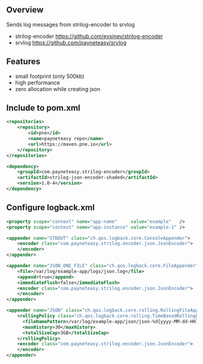 ## Overview

Sends log messages from strilog-encoder to srvlog

* strilog-encoder https://github.com/evsinev/strilog-encoder
* srvlog https://github.com/payneteasy/srvlog

## Features

* small footprint (only 500kb)
* high performance
* zero allocation while creating json

## Include to pom.xml

```xml
<repositories>
    <repository>
        <id>pne</id>
        <name>payneteasy repo</name>
        <url>https://maven.pne.io</url>
    </repository>
</repositories>

<dependency>
    <groupId>com.payneteasy.strilog-encoder</groupId>
    <artifactId>strilog-json-encoder-shaded</artifactId>
    <version>1.0-4</version>
</dependency>
```

## Configure logback.xml

```xml
<property scope="context" name="app-name"     value="example"   />
<property scope="context" name="app-instance" value="example-1" />

<appender name="STDOUT" class="ch.qos.logback.core.ConsoleAppender">
    <encoder class="com.payneteasy.strilog.encoder.json.JsonEncoder">
    </encoder>
</appender>

<appender name="JSON_ONE_FILE" class="ch.qos.logback.core.FileAppender">
    <file>/var/log/example-app/logs/json.log</file>
    <append>true</append>
    <immediateFlush>false</immediateFlush>
    <encoder class="com.payneteasy.strilog.encoder.json.JsonEncoder">
    </encoder>
</appender>

<appender name="JSON" class="ch.qos.logback.core.rolling.RollingFileAppender">
    <rollingPolicy class="ch.qos.logback.core.rolling.TimeBasedRollingPolicy">
      <fileNamePattern>/var/log/example-app/json/json-%d{yyyy-MM-dd-HH}.log</fileNamePattern>
      <maxHistory>30</maxHistory>
      <totalSizeCap>3GB</totalSizeCap>
    </rollingPolicy>
    <encoder class="com.payneteasy.strilog.encoder.json.JsonEncoder">
    </encoder>
</appender>

```
